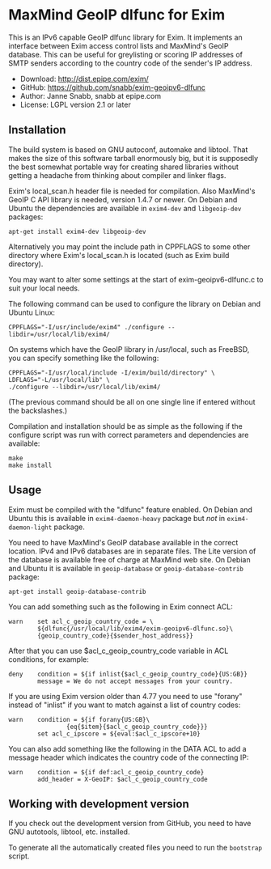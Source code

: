 MaxMind GeoIP dlfunc for Exim
=============================

This is an IPv6 capable GeoIP dlfunc library for Exim. It implements an
interface between Exim access control lists and MaxMind's GeoIP database.
This can be useful for greylisting or scoring IP addresses of SMTP
senders according to the country code of the sender's IP address.

- Download:	http://dist.epipe.com/exim/
- GitHub:	https://github.com/snabb/exim-geoipv6-dlfunc
- Author:	Janne Snabb, snabb at epipe.com
- License:	LGPL version 2.1 or later


## Installation

The build system is based on GNU autoconf, automake and libtool. That
makes the size of this software tarball enormously big, but it is
supposedly the best somewhat portable way for creating shared libraries
without getting a headache from thinking about compiler and linker flags.

Exim's local_scan.h header file is needed for compilation. Also MaxMind's
GeoIP C API library is needed, version 1.4.7 or newer. On Debian and
Ubuntu the dependencies are available in `exim4-dev` and `libgeoip-dev`
packages:
```
apt-get install exim4-dev libgeoip-dev
```
Alternatively you may point the include path in CPPFLAGS to
some other directory where Exim's local_scan.h is located (such as Exim
build directory).

You may want to alter some settings at the start of exim-geoipv6-dlfunc.c
to suit your local needs.

The following command can be used to configure the library on Debian
and Ubuntu Linux:
```
CPPFLAGS="-I/usr/include/exim4" ./configure --libdir=/usr/local/lib/exim4/
```

On systems which have the GeoIP library in /usr/local, such as FreeBSD,
you can specify something like the following:
```
CPPFLAGS="-I/usr/local/include -I/exim/build/directory" \
LDFLAGS="-L/usr/local/lib" \
./configure --libdir=/usr/local/lib/exim4/
```
(The previous command should be all on one single line if entered without
the backslashes.)

Compilation and installation should be as simple as the following if
the configure script was run with correct parameters and dependencies
are available:
```
make
make install
```

## Usage

Exim must be compiled with the "dlfunc" feature enabled. On Debian
and Ubuntu this is available in `exim4-daemon-heavy` package but *not*
in `exim4-daemon-light` package.

You need to have MaxMind's GeoIP database available in the correct
location. IPv4 and IPv6 databases are in separate files. The Lite version
of the database is available free of charge at MaxMind web site. On Debian
and Ubuntu it is available in `geoip-database` or `geoip-database-contrib`
package:
```
apt-get install geoip-database-contrib
```

You can add something such as the following in Exim connect ACL:
```
warn    set acl_c_geoip_country_code = \
        ${dlfunc{/usr/local/lib/exim4/exim-geoipv6-dlfunc.so}\
        {geoip_country_code}{$sender_host_address}}
```

After that you can use $acl_c_geoip_country_code variable in ACL
conditions, for example:
```
deny    condition = ${if inlist{$acl_c_geoip_country_code}{US:GB}}
        message = We do not accept messages from your country.
```

If you are using Exim version older than 4.77 you need to use "forany"
instead of "inlist" if you want to match against a list of country codes:
```
warn    condition = ${if forany{US:GB}\
                {eq{$item}{$acl_c_geoip_country_code}}}
        set acl_c_ipscore = ${eval:$acl_c_ipscore+10}
```

You can also add something like the following in the DATA ACL to add a
message header which indicates the country code of the connecting IP:
```
warn    condition = ${if def:acl_c_geoip_country_code}
        add_header = X-GeoIP: $acl_c_geoip_country_code
```

## Working with development version

If you check out the development version from GitHub, you need to have
GNU autotools, libtool, etc. installed.

To generate all the automatically created files you need to run the
`bootstrap` script.


